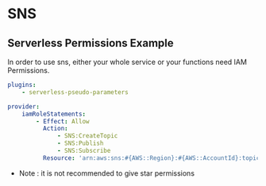 # SNS

## Serverless Permissions Example

In order to use sns, either your whole service or your functions
need IAM Permissions.

```yml
plugins:
    - serverless-pseudo-parameters

provider:
    iamRoleStatements:
        - Effect: Allow
          Action:
              - SNS:CreateTopic
              - SNS:Publish
              - SNS:Subscribe
          Resource: 'arn:aws:sns:#{AWS::Region}:#{AWS::AccountId}:topic-name'
```

-   Note : it is not recommended to give star permissions
